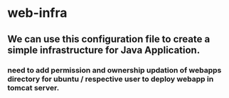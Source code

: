 # web-infra

## We can use this configuration file to create a simple infrastructure for Java Application.

### need to add permission and ownership updation of webapps directory for ubuntu / respective user to deploy webapp in tomcat server.
